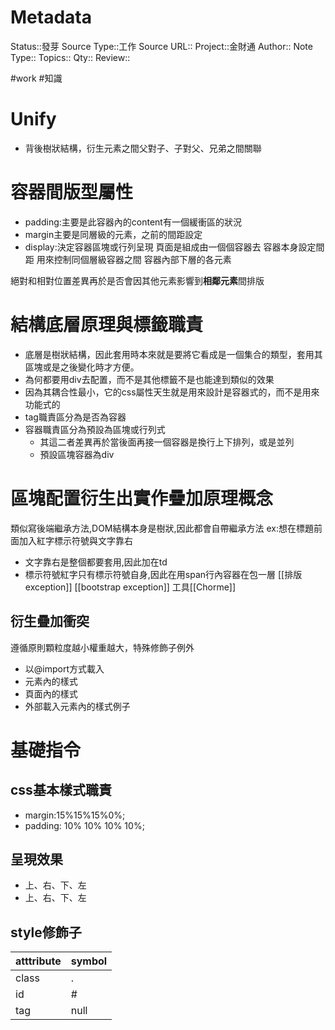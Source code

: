 # Metadata
Status::發芽
Source Type::工作
Source URL::
Project::金財通
Author::
Note Type::
Topics::
Qty::
Review::


#work #知識 
# Unify
- 背後樹狀結構，衍生元素之間父對子、子對父、兄弟之間關聯
# 容器間版型屬性
- padding:主要是此容器內的content有一個緩衝區的狀況
- margin主要是同層級的元素，之前的間距設定
- display:決定容器區塊或行列呈現
頁面是組成由一個個容器去
容器本身設定間距
用來控制同個層級容器之間
容器內部下層的各元素

絕對和相對位置差異再於是否會因其他元素影響到**相鄰元素**間排版




# 結構底層原理與標籤職責
- 底層是樹狀結構，因此套用時本來就是要將它看成是一個集合的類型，套用其區塊或是之後變化時才方便。
- 為何都要用div去配置，而不是其他標籤不是也能達到類似的效果
- 因為其耦合性最小，它的css屬性天生就是用來設計是容器式的，而不是用來功能式的
- tag職責區分為是否為容器
- 容器職責區分為預設為區塊或行列式
  - 其這二者差異再於當後面再接一個容器是換行上下排列，或是並列
  - 預設區塊容器為div 


# 區塊配置衍生出實作疊加原理概念
類似寫後端繼承方法,DOM結構本身是樹狀,因此都會自帶繼承方法
ex:想在標題前面加入紅字標示符號與文字靠右
- 文字靠右是整個都要套用,因此加在td
- 標示符號紅字只有標示符號自身,因此在用span行內容器在包一層
[[排版exception]]
[[bootstrap exception]]
工具[[Chorme]]

## 衍生疊加衝突
遵循原則顆粒度越小權重越大，特殊修飾子例外
- 以@import方式載入
- 元素內的樣式
- 頁面內的樣式
- 外部載入元素內的樣式例子

# 基礎指令

## css基本樣式職責
- margin:15%15%15%0%;
- padding: 10% 10% 10% 10%;
## 呈現效果
- 上、右、下、左
- 上、右、下、左
## style修飾子
|atttribute|symbol|
|:--|:--|
|class|.|
|id|#|
|tag|null|





